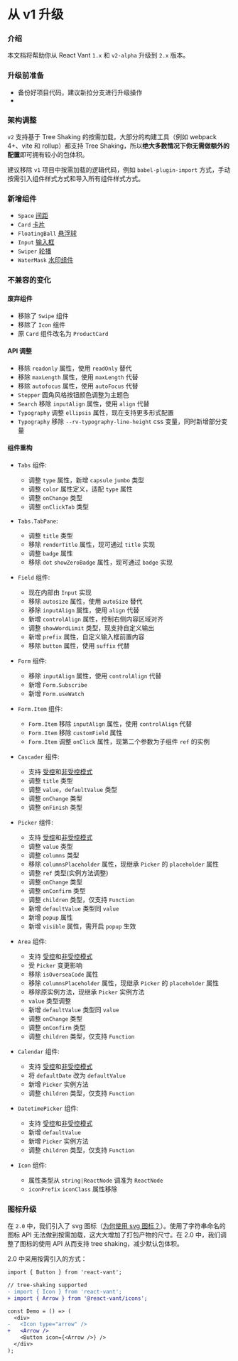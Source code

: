 # 从 v1 升级

### 介绍

本文档将帮助你从 React Vant `1.x` 和 `v2-alpha` 升级到 `2.x` 版本。

### 升级前准备

- 备份好项目代码，建议新拉分支进行升级操作
- 

### 架构调整

`v2` 支持基于 Tree Shaking 的按需加载，大部分的构建工具（例如 webpack 4+、vite 和 rollup）都支持 Tree Shaking，所以**绝大多数情况下你无需做额外的配置**即可拥有较小的包体积。

建议移除 `v1` 项目中按需加载的逻辑代码，例如 `babel-plugin-import` 方式，手动按需引入组件样式方式和导入所有组件样式方式。

### 新增组件

- `Space` [间距](/components/space)
- `Card` [卡片](/components/card)
- `FloatingBall` [悬浮球](/components/floating-ball)
- `Input` [输入框](/components/input)
- `Swiper` [轮播](/components/swiper)
- `WaterMask` [水印组件](/components/water-mark)

### 不兼容的变化

#### 废弃组件

- 移除了 `Swipe` 组件
- 移除了 `Icon` 组件
- 原 `Card` 组件改名为 `ProductCard`

#### API 调整

- 移除 `readonly` 属性，使用 `readOnly` 替代
- 移除 `maxLength` 属性，使用 `maxLength` 代替
- 移除 `autofocus` 属性，使用 `autoFocus` 代替
- `Stepper` 圆角风格按钮颜色调整为主题色
- `Search` 移除 `inputAlign` 属性，使用 `align` 代替
- `Typography` 调整 `ellipsis` 属性，现在支持更多形式配置
- `Typography` 移除 `--rv-typography-line-height` css 变量，同时新增部分变量

#### 组件重构

- `Tabs` 组件:
  - 调整 `type` 属性，新增 `capsule` `jumbo` 类型
  - 调整 `color` 属性定义，适配 `type` 属性
  - 调整 `onChange` 类型
  - 调整 `onClickTab` 类型

- `Tabs.TabPane`:
  - 调整 `title` 类型
  - 移除 `renderTitle` 属性，现可通过 `title` 实现
  - 调整 `badge` 属性
  - 移除 `dot` `showZeroBadge` 属性，现可通过 `badge` 实现

- `Field` 组件:
  - 现在内部由 `Input` 实现
  - 移除 `autosize` 属性，使用 `autoSize` 替代
  - 移除 `inputAlign` 属性，使用 `align` 代替
  - 新增 `controlAlign` 属性，控制右侧内容区域对齐
  - 调整 `showWordLimit` 类型，现支持自定义输出
  - 新增 `prefix` 属性，自定义输入框前置内容
  - 移除 `button` 属性，使用 `suffix` 代替

- `Form` 组件:
  - 移除 `inputAlign` 属性，使用 `controlAlign` 代替
  - 新增 `Form.Subscribe`
  - 新增 `Form.useWatch`
  
- `Form.Item` 组件:
    - `Form.Item` 移除 `inputAlign` 属性，使用 `controlAlign` 代替
    - `Form.Item` 移除 `customField` 属性
    - `Form.Item` 调整 `onClick` 属性，现第二个参数为子组件 `ref` 的实例

- `Cascader` 组件:
  - 支持 [受控](https://reactjs.org/docs/forms.html#controlled-components)和[非受控模式](https://reactjs.org/docs/uncontrolled-components.html)
  - 调整 `title` 类型
  - 调整 `value`，`defaultValue` 类型
  - 调整 `onChange` 类型
  - 调整 `onFinish` 类型

- `Picker` 组件:
  - 支持 [受控](https://reactjs.org/docs/forms.html#controlled-components)和[非受控模式](https://reactjs.org/docs/uncontrolled-components.html)
  - 调整 `value` 类型
  - 调整 `columns` 类型
  - 移除 `columnsPlaceholder` 属性，现继承 `Picker` 的 `placeholder` 属性
  - 调整 `ref` 类型(实例方法调整)
  - 调整 `onChange` 类型
  - 调整 `onConfirm` 类型
  - 调整 `children` 类型，仅支持 `Function`
  - 新增 `defaultValue` 类型同 `value`
  - 新增 `popup` 属性
  - 新增 `visible` 属性，需开启 `popup` 生效


- `Area` 组件:
  - 支持 [受控](https://reactjs.org/docs/forms.html#controlled-components)和[非受控模式](https://reactjs.org/docs/uncontrolled-components.html)
  - 受 `Picker` 变更影响
  - 移除 `isOverseaCode` 属性
  - 移除 `columnsPlaceholder` 属性，现继承 `Picker` 的 `placeholder` 属性
  - 移除原实例方法，现继承 `Picker` 实例方法
  - `value` 类型调整
  - 新增 `defaultValue` 类型同 `value`
  - 调整 `onChange` 类型
  - 调整 `onConfirm` 类型
  - 调整 `children` 类型，仅支持 `Function`

- `Calendar` 组件:
  - 支持 [受控](https://reactjs.org/docs/forms.html#controlled-components)和[非受控模式](https://reactjs.org/docs/uncontrolled-components.html)
  - 将 `defaultDate` 改为 `defaultValue`
  - 新增 `Picker` 实例方法
  - 调整 `children` 类型，仅支持 `Function`

- `DatetimePicker` 组件:
  - 支持 [受控](https://reactjs.org/docs/forms.html#controlled-components)和[非受控模式](https://reactjs.org/docs/uncontrolled-components.html)
  - 新增 `defaultValue`
  - 新增 `Picker` 实例方法
  - 调整 `children` 类型，仅支持 `Function`

- `Icon` 组件:
  - 属性类型从 `string|ReactNode` 调准为 `ReactNode`
  - `iconPrefix` `iconClass` 属性移除

### 图标升级

在 `2.0` 中，我们引入了 svg 图标（[为何使用 svg 图标？](https://github.com/ant-design/ant-design/issues/10353)）。使用了字符串命名的图标 API 无法做到按需加载，这大大增加了打包产物的尺寸。在 2.0 中，我们调整了图标的使用 API 从而支持 tree shaking，减少默认包体积。

2.0 中采用按需引入的方式：

```diff
import { Button } from 'react-vant';

// tree-shaking supported
- import { Icon } from 'react-vant';
+ import { Arrow } from '@react-vant/icons';

const Demo = () => (
  <div>
-   <Icon type="arrow" />
+   <Arrow />
    <Button icon={<Arrow />} />
  </div>
);
```
